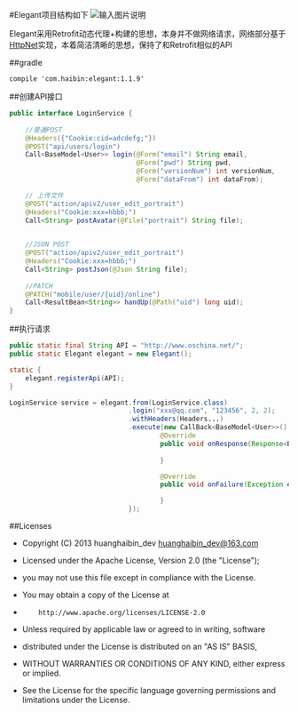 #Elegant项目结构如下
![输入图片说明](http://git.oschina.net/uploads/images/2016/0912/100446_970746ab_494015.png "在这里输入图片标题")

Elegant采用Retrofit动态代理+构建的思想，本身并不做网络请求，网络部分基于[HttpNet](https://github.com/huanghaibin-dev/HttpNet)实现，本着简洁清晰的思想，保持了和Retrofit相似的API

##gradle
```
compile 'com.haibin:elegant:1.1.9'
```

##创建API接口
```java
public interface LoginService {
     
    //普通POST
    @Headers({"Cookie:cid=adcdefg;"})
    @POST("api/users/login")
    Call<BaseModel<User>> login(@Form("email") String email,
                                @Form("pwd") String pwd,
                                @Form("versionNum") int versionNum,
                                @Form("dataFrom") int dataFrom);

    // 上传文件                           
    @POST("action/apiv2/user_edit_portrait")
    @Headers("Cookie:xxx=hbbb;")
    Call<String> postAvatar(@File("portrait") String file);

    
    //JSON POST
    @POST("action/apiv2/user_edit_portrait")
    @Headers("Cookie:xxx=hbbb;")
    Call<String> postJson(@Json String file);
    
    //PATCH
    @PATCH("mobile/user/{uid}/online")
    Call<ResultBean<String>> handUp(@Path("uid") long uid);
}
```

##执行请求
```java
public static final String API = "http://www.oschina.net/";
public static Elegant elegant = new Elegant();

static {
    elegant.registerApi(API);
}

LoginService service = elegant.from(LoginService.class)
                              .login("xxx@qq.com", "123456", 2, 2);
                              .withHeaders(Headers...)
                              .execute(new CallBack<BaseModel<User>>() {
                                      @Override
                                      public void onResponse(Response<BaseModel<User>> response) {
                
                                      }

                                      @Override
                                      public void onFailure(Exception e) {

                                      }
                              });
```


##Licenses
- Copyright (C) 2013 huanghaibin_dev <huanghaibin_dev@163.com>
 
- Licensed under the Apache License, Version 2.0 (the "License");
- you may not use this file except in compliance with the License.
- You may obtain a copy of the License at
 
-         http://www.apache.org/licenses/LICENSE-2.0
 
- Unless required by applicable law or agreed to in writing, software
- distributed under the License is distributed on an "AS IS" BASIS,
- WITHOUT WARRANTIES OR CONDITIONS OF ANY KIND, either express or implied.
- See the License for the specific language governing permissions and
  limitations under the License.
 
